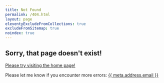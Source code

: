 ```yaml
---
title: Not Found
permalink: /404.html
layout: page
eleventyExcludeFromCollections: true
excludeFromSitemap: true
noindex: true
---
```


## Sorry, that page doesn't exist!

[Please try visiting the home page!](/)

Please let me know if you encounter more errors:
<a href="mailto:{{ meta.address.email }}">{{ meta.address.email }}</a>
